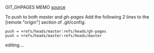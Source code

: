 GIT_GHPAGES MEMO
[source](http://stackoverflow.com/questions/5807459/github-mirroring-gh-pages-to-master/7472481#7472481)

To push to both *master* and *gh-pages*
Add the following 2 lines to the [remote "origin"] section of .git/config:

```
push = +refs/heads/master:refs/heads/gh-pages
push = +refs/heads/master:refs/heads/master
```
editing....